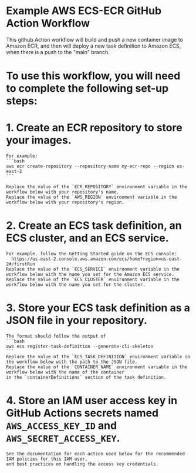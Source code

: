 # Example AWS ECS-ECR GitHub Action Workflow
This github Action workflow will build and push a new container image to Amazon ECR, and then will deploy a new task definition to Amazon ECS, when there is a push to the "main" branch.

# To use this workflow, you will need to complete the following set-up steps:

# 1. Create an ECR repository to store your images.
    For example: 
    ```bash
    aws ecr create-repository --repository-name my-ecr-repo --region us-east-2
    ```
    
    Replace the value of the `ECR_REPOSITORY` environment variable in the workflow below with your repository's name.
    Replace the value of the `AWS_REGION` environment variable in the workflow below with your repository's region.

# 2. Create an ECS task definition, an ECS cluster, and an ECS service.
    For example, follow the Getting Started guide on the ECS console:
      https://us-east-2.console.aws.amazon.com/ecs/home?region=us-east-2#/firstRun
    Replace the value of the `ECS_SERVICE` environment variable in the workflow below with the name you set for the Amazon ECS service.
    Replace the value of the `ECS_CLUSTER` environment variable in the workflow below with the name you set for the cluster.
# 3. Store your ECS task definition as a JSON file in your repository.
    The format should follow the output of
    ```bash
    aws ecs register-task-definition --generate-cli-skeleton
    ```
    Replace the value of the `ECS_TASK_DEFINITION` environment variable in the workflow below with the path to the JSON file.
    Replace the value of the `CONTAINER_NAME` environment variable in the workflow below with the name of the container
    in the `containerDefinitions` section of the task definition.

# 4. Store an IAM user access key in GitHub Actions secrets named `AWS_ACCESS_KEY_ID` and `AWS_SECRET_ACCESS_KEY`.
    See the documentation for each action used below for the recommended IAM policies for this IAM user,
    and best practices on handling the access key credentials.
